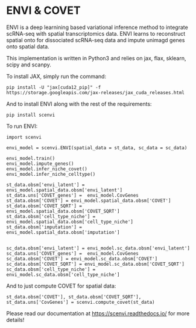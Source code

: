 ENVI & COVET
======================


ENVI is a deep learnining based variational inference method to integrate scRNA-seq with spatial transcriptomics data. ENVI learns to reconstruct spatial onto for dissociated scRNA-seq data and impute unimagd genes onto spatial data.

This implementation is written in Python3 and relies on jax, flax, sklearn, scipy and scanpy.  


To install JAX, simply run the command:

    pip install -U "jax[cuda12_pip]" -f https://storage.googleapis.com/jax-releases/jax_cuda_releases.html

And to install ENVI along with the rest of the requirements: 

    pip install scenvi

To run ENVI:

    import scenvi 
    
    envi_model = scenvi.ENVI(spatial_data = st_data, sc_data = sc_data)
    
    envi_model.train()
    envi_model.impute_genes()
    envi_model.infer_niche_covet()
    envi_model.infer_niche_celltype()
    
    st_data.obsm['envi_latent'] = envi_model.spatial_data.obsm['envi_latent']
    st_data.uns['COVET_genes'] =  envi_model.CovGenes
    st_data.obsm['COVET'] = envi_model.spatial_data.obsm['COVET']
    st_data.obsm['COVET_SQRT'] = envi_model.spatial_data.obsm['COVET_SQRT']
    st_data.obsm['cell_type_niche'] = envi_model.spatial_data.obsm['cell_type_niche']
    st_data.obsm['imputation'] = envi_model.spatial_data.obsm['imputation']


    sc_data.obsm['envi_latent'] = envi_model.sc_data.obsm['envi_latent']
    sc_data.uns['COVET_genes'] =  envi_model.CovGenes
    sc_data.obsm['COVET'] = envi_model.sc_data.obsm['COVET']
    sc_data.obsm['COVET_SQRT'] = envi_model.sc_data.obsm['COVET_SQRT']
    sc_data.obsm['cell_type_niche'] = envi_model.sc_data.obsm['cell_type_niche']
    

And to just compute COVET for spatial data:

    st_data.obsm['COVET'], st_data.obsm['COVET_SQRT'], st_data.uns['CovGenes'] = scenvi.compute_covet(st_data)
        
Please read our documentation at https://scenvi.readthedocs.io/ for more details!